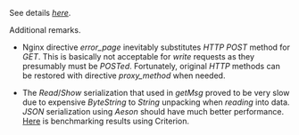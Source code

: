 See details
[*here*](http://lin-techdet.blogspot.com/2017/01/nginx-haskell-module-labeled-media.html).

Additional remarks.

- Nginx directive *error_page* inevitably substitutes *HTTP* *POST* method for
  *GET*. This is basically not acceptable for *write* requests as they
  presumably must be *POSTed*. Fortunately, original *HTTP* methods can be
  restored with directive *proxy_method* when needed.

- The *Read*/*Show* serialization that used in *getMsg* proved to be very slow
  due to expensive *ByteString* to *String* unpacking when *reading* into data.
  *JSON* serialization using *Aeson* should have much better performance.
  [Here](https://rawgit.com/lyokha/nginx-haskell-module/master/examples/labeledMediaRouting/test/lmr-bench.html)
  is benchmarking results using Criterion.

